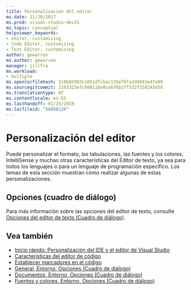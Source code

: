 ```yaml
---
title: Personalización del editor
ms.date: 11/20/2017
ms.prod: visual-studio-dev15
ms.topic: conceptual
helpviewer_keywords:
- editor, customizing
- Code Editor, customizing
- Text Editor, customizing
author: gewarren
ms.author: gewarren
manager: jillfra
ms.workload:
- multiple
ms.openlocfilehash: 2c8b85983c1651dfcbac135ef6fa2d4941e4fa09
ms.sourcegitcommit: 2193323efc608118e0ce6f6b2ff532f158245d56
ms.translationtype: HT
ms.contentlocale: es-ES
ms.lasthandoff: 01/25/2019
ms.locfileid: "54958126"
---
```

# <a name="customize-the-editor"></a>Personalización del editor

Puede personalizar el formato, las tabulaciones, las fuentes y los colores, IntelliSense y muchas otras características del Editor de texto, ya sea para todos los lenguajes o para un lenguaje de programación específico. Los temas de esta sección muestran cómo realizar algunas de estas personalizaciones.

## <a name="options-dialog-box"></a>Opciones (cuadro de diálogo)

Para más información sobre las opciones del editor de texto, consulte [Opciones del editor de texto (Cuadro de diálogo)](../ide/reference/text-editor-options-dialog-box.md).

## <a name="see-also"></a>Vea también

- [Inicio rápido: Personalización del IDE y el editor de Visual Studio](../ide/quickstart-personalize-the-ide.md)
- [Características del editor de código](../ide/writing-code-in-the-code-and-text-editor.md)
- [Establecer marcadores en el código](../ide/setting-bookmarks-in-code.md)
- [General, Entorno, Opciones (Cuadro de diálogo)](../ide/reference/general-environment-options-dialog-box.md)
- [Documentos, Entorno, Opciones (Cuadro de diálogo)](../ide/reference/documents-environment-options-dialog-box.md)
- [Fuentes y colores, Entorno, Opciones (Cuadro de diálogo)](../ide/reference/fonts-and-colors-environment-options-dialog-box.md)